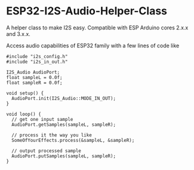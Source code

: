 # ESP32-I2S-Audio-Helper-Class

A helper class to make I2S easy. Compatible with ESP Arduino cores 2.x.x and 3.x.x.


Access audio capabilities of ESP32 family with a few lines of code like

```
#include "i2s_config.h"
#include "i2s_in_out.h"

I2S_Audio AudioPort;
float sampleL = 0.0f;
float sampleR = 0.0f;

void setup() {
  AudioPort.init(I2S_Audio::MODE_IN_OUT);
}

void loop() {
  // get one input sample
  AudioPort.getSamples(sampleL, sampleR);

  // process it the way you like
  SomeOfYourEffects.process(&sampleL, &sampleR);

  // output processed sample
  AudioPort.putSamples(sampleL, sampleR);
}
```
